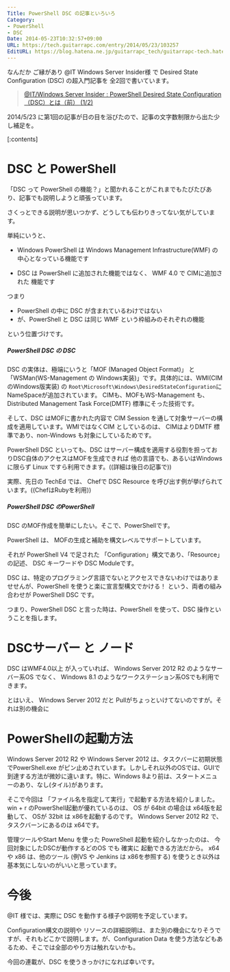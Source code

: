 ```yaml
---
Title: PowerShell DSC の記事といろいろ
Category:
- PowerShell
- DSC
Date: 2014-05-23T10:32:57+09:00
URL: https://tech.guitarrapc.com/entry/2014/05/23/103257
EditURL: https://blog.hatena.ne.jp/guitarrapc_tech/guitarrapc-tech.hatenablog.com/atom/entry/12921228815724810145
---
```


なんだか ご縁があり @IT Windows Server Insider様 で Desired State Configuration (DSC) の超入門記事を 全2回で書いています。

> [@IT/Windows Server Insider : PowerShell Desired State Configuration（DSC）とは（前） (1/2)](http://www.atmarkit.co.jp/ait/articles/1405/22/news131.html)

2014/5/23 に第1回の記事が日の目を浴びたので、記事の文字数制限から出た少し補足を。


[:contents]

# DSC と PowerShell

「DSC って PowerShell の機能？」と聞かれることがこれまでもたびたびあり、記事でも説明しようと頑張っています。

さくっとできる説明が思いつかず、どうしても伝わりきってない気がしています。

単純にいうと、

- Windows PowerShell は Windows Management Infrastructure(WMF) の 中心となっている機能です

- DSC は PowerShell に追加された機能ではなく、 WMF 4.0 で CIMに追加された 機能です

つまり

- PowerShell の中に DSC が含まれているわけではない
- が、PowerShell と DSC は同じ WMF という枠組みのそれぞれの機能

という位置づけです。

##### PowerShell DSC の DSC

DSC の実体は、極端にいうと「MOF (Managed Object Format)」 と 「WSMan(WS-Management の Windows実装)」です。具体的には、WMI(CIMのWindows版実装) の ```Root\Microsoft\Windows\DesiredStateConfiguration```にNameSpaceが追加されています。
CIMも、MOFもWS-Management も、Distributed Management Task Force(DMTF) 標準にそった技術です。

そして、DSC はMOFに書かれた内容で CIM Session を通して対象サーバーの構成を適用しています。WMIではなくCIM としているのは、 CIMはよりDMTF 標準であり、non-Windows も対象にしているためです。

PowerShell DSC といっても、DSC はサーバー構成を適用する役割を担っておりDSC自体のアクセスはMOFを生成できれば 他の言語でも、あるいはWindows に限らず Linux ですら利用できます。((詳細は後日の記事で))

実際、先日の TechEd では、 Chefで DSC Resource を呼び出す例が挙げられています。((ChefはRubyを利用))

##### PowerShell DSC のPowerShell

DSC のMOF作成を簡単にしたい。そこで、PowerShellです。

PowerShell は、 MOFの生成と補助を構文レベルでサポートしています。

それが PowerShell V4 で足された 「Configuration」構文であり、「Resource」の記述、 DSC キーワードや DSC Moduleです。

DSC は、特定のプログラミング言語でないとアクセスできないわけではありませせんが、PowerShell を使うと楽に宣言型構文でかける！ という、両者の組み合わせが PowerShell DSC です。

つまり、PowerShell DSC と言った時は、PowerShell を使って、DSC 操作ということを指します。

# DSCサーバー と ノード

DSC はWMF4.0以上 が入っていれば、 Windows Server 2012 R2 のようなサーバー系OS でなく、 Windows 8.1 のようなワークステーション系OSでも利用できます。

とはいえ、 Windows Server 2012 だと Pullがちょっといけてないのですが。それは別の機会に

# PowerShellの起動方法

Windows Server 2012 R2 や Windows Server 2012 は、タスクバーに初期状態でPowerShell.exe がピン止めされています。しかしそれ以外のOSでは、GUIで到達する方法が微妙に違います。特に、Windows 8より前は、スタートメニューのあり、なし(タイル)があります。

そこで今回は 「ファイル名を指定して実行」で起動する方法を紹介しました。
win + r のPowerShell起動が優れているのは、 OS が 64bit の場合は x64版を起動して、 OSが 32bit は x86を起動するのです。 Windows Server 2012 R2 で、タスクバーンにあるのは x64です。

管理ツールやStart Menu を使った PowreShell 起動を紹介しなかったのは、 今回対象にしたDSCが動作するどのOS でも 確実に 起動できる方法だから。 x64 や x86 は、他のツール (例VS や Jenkins は x86を参照する) を使うとき以外は基本気にしないのがいいと思っています。

# 今後

@IT 様では、実際に DSC を動作する様子や説明を予定しています。

Configuration構文の説明や リソースの詳細説明は、また別の機会になりそうですが、それもどこかで説明します。が、Configuration Data を使う方法などもあるため、そこでは全部のやり方は触れないかも。

今回の連載が、DSC を使うきっかけになれば幸いです。

